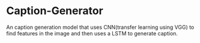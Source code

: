 # Caption-Generator
An caption generation model that uses CNN(transfer learning using VGG) to find features in the image and then uses a LSTM to generate caption.
